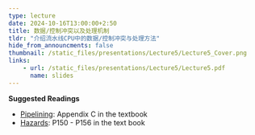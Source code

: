 ```yaml
---
type: lecture
date: 2024-10-16T13:00:00+2:50
title: 数据/控制冲突以及处理机制
tldr: "介绍流水线CPU中的数据/控制冲突与处理方法"
hide_from_announcments: false
thumbnail: /static_files/presentations/Lecture5/Lecture5_Cover.png
links:
    - url: /static_files/presentations/Lecture5/Lecture5.pdf
      name: slides
---
```


**Suggested Readings**
- [Pipelining](https://acs.pub.ro/~cpop/SMPA/Computer%20Architecture%20A%20Quantitative%20Approach%20(5th%20edition).pdf#page=648&zoom=100,0,0): Appendix C in the textbook
- [Hazards](https://acs.pub.ro/~cpop/SMPA/Computer%20Architecture%20A%20Quantitative%20Approach%20(5th%20edition).pdf): P150 - P156 in the text book